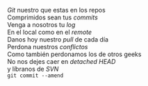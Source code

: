 <p><em>Git</em> nuestro que estas en los repos<br />
Comprimidos sean tus <em>commits</em><br /> 
Venga a nosotros tu <em>log</em><br />
En el local como en el <em>remote</em><br />
Danos hoy nuestro <em>pull</em> de cada día<br /> 
Perdona nuestros <em>conflictos</em><br />
Como también perdonamos los de otros geeks<br />
No nos dejes caer en <em>detached HEAD</em><br /> 
y líbranos de <em>SVN</em><br />
<code>git commit --amend</code></p>
